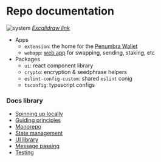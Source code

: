 # Repo documentation

![system](https://github.com/penumbra-zone/web/assets/16624263/15947819-a7f6-44c3-b9c2-15c044e40cd9)
[_Excalidraw link_](https://excalidraw.com/#json=ivuOCRMuRp0k692KpDgob,-dcgI8XBBL9S8zCwETsfTQ)

- Apps
  - `extension`: the home for the [Penumbra Wallet](https://chrome.google.com/webstore/detail/penumbra-wallet/lkpmkhpnhknhmibgnmmhdhgdilepfghe)
  - `webapp`: [web app](https://app.testnet.penumbra.zone/) for swapping, sending, staking, etc
- Packages
  - `ui`: react component library
  - `crypto`: encryption & seedphrase helpers
  - `eslint-config-custom`: shared `eslint` conig
  - `tsconfig`: typescript configs

### Docs library

- [Spinning up locally](spinning-up-locally.md)
- [Guiding principles](guiding-principles.md)
- [Monorepo](monorepo.md)
- [State management](state-management.md)
- [UI library](ui-library.md)
- [Message passing](message-passing.md)
- [Testing](testing.md)
